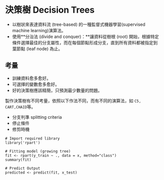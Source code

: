 # 決策樹 Decision Trees

* 以樹狀來表達資料流 \(tree-based\) 的一種監督式機器學習\(supervised machine learning\)演算法。
* 使用**分治法 \(divide and conquer\)：**讓資料從樹根 \(root\) 開始，根據特定條件選擇最佳的分支屬性，而在每個節點形成分支，直到所有資料都被指定到葉節點 \(leaf node\) 為止。

## 考量

* 訓練資料愈多愈好。
* 可選擇的變數愈多愈好。
* 好的決策樹應該精簡，只預測最少數量的問題。

製作決策樹有不同考量，依照以下作法不同，而有不同的演算法，如 `C5, CART,CHAID`等。

* 分支判準 splitting criteria
* 停止條件
* 修剪時機

```text
# Import required library
library('rpart')

# Fitting model (growing tree)
fit <- rpart(y_train ~ ., data = x, method="class")
summary(fit)

# Predict Output
predicted <- predict(fit, x_test)
```

